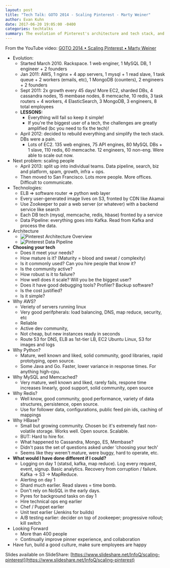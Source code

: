 ```yaml
---
layout: post
title: "Tech Talk: GOTO 2014 - Scaling Pinterest - Marty Weiner"
author: Evan Kuhn
date: 2017-06-20 19:05:00 -0400
categories: techtalks
summary: The evolution of Pinterest's architecture and tech stack, and lessons learned.
---
```


From the YouTube video: [GOTO 2014 • Scaling Pinterest • Marty Weiner](https://www.youtube.com/watch?v=jQNCuD_hxdQ)

- Evolution:
  - Started March 2010.  Rackspace.  1 web enginer, 1 MySQL DB, 1 engineer + 2 founders
  - Jan 2011: AWS, 1 nginx + 4 app servers, 1 mysql + 1 read slave, 1 task queue + 2 workers (emails, etc), 1 MongoDB (counters), 2 engineers + 2 founders
  - Sept 2011: 2x growth every 45 days!  More EC2, sharded DBs, 4 cassandra nodes, 15 membase nodes, 8 memcache, 10 redis, 3 task routers + 4 workers, 4 ElasticSearch, 3 MongoDB, 3 engineers, 8 total employees
  - **LESSONS:**
    - Everything will fail so keep it simple!
    - If you're the biggest user of a tech, the challenges are greatly amplified (bc you need to fix the tech)!
  - April 2012: decided to rebuild everything and simplify the tech stack.  DBs were a pain.
    - Lots of EC2. 135 web engines, 75 API engines, 80 MySQL DBs + 1 slave, 110 redis, 60 memcache. 12 engineers, 10 non-eng. Were able to scale out now.
- Next problem: scaling people
  - April 2013: split up into individual teams.  Data pipeline, search, biz and platform, spam, growth, infra + ops.
  - Then moved to San Francisco.  Lots more people.  More offices.  Difficult to communicate.  
- Technologies:
  - ELB => software router => python web layer
  - Every user-generated image lives on S3, fronted by CDN like Akamai
  - Use Zookeeper to pair a web server (or whatever) with a backend service like search
  - Each DB tech (mysql, memcache, redis, hbase) fronted by a service
  - Data Pipeline: everything goes into Kafka.  Read from Kafka and process the data.
- Architecture
  - ![Pinterest Architecture Overview](https://image.slidesharecdn.com/untitled-140104111714-phpapp02/95/scaling-pinterest-32-638.jpg)
  - ![Pinterest Data Pipeline](https://image.slidesharecdn.com/untitled-140104111714-phpapp02/95/scaling-pinterest-33-638.jpg)
- **Choosing your tech**
  - Does it meet your needs?
  - How mature is it?  (Maturity = blood and sweat / complexity)
  - Is it commonly used? Can you hire people that know it?
  - Is the community active?
  - How robust is it to failure?
  - How well does it scale?  Will you be the biggest user?
  - Does it have good debugging tools?  Profiler?  Backup software?
  - Is the cost justified?
  - Is it simple?
- Why AWS?
  - Veriety of servers running linux
  - Very good perifpherals: load balancing, DNS, map reduce, security, etc
  - Reliable
  - Active dev community,
  - Not cheap, but new instances ready in seconds
  - Route 53 for DNS, ELB as 1st-tier LB, EC2 Ubuntu Linux, S3 for images and logs
- Why Python?
  - Mature, well known and liked, solid community, good libraries, rapid prototyping, open source.
  - Some Java and Go.  Faster, lower variance in response times.  For anything high-cpu.
- Why MySQL and Memcached?
  - Very mature, well known and liked, rarely fails, respone time increases linearly, good support, solid community, open source
- Why Redis?
  - Well know, good community, good performance, variety of data structures, persistence, open source.
  - Use for follower data, configurations, public feed pin ids, caching of mappings
- Why HBase?
  - Small but growing community.  Chosen bc it's extremely fast non-volatile storage.  Works well. Open source.  Scalable.
  - BUT: Hard to hire for.
  - What happened to Cassandra, Mongo, ES, Membase?
  - Didn't pass the set of questions asked under 'choosing your tech'
  - Seems like they weren't mature, were buggy, hard to operate, etc.
- **What would I have done different if I could?**
  - Logging on day 1 (statsd, kafka, map reduce).   Log every request, event, signup.  Basic analytics.  Recovery from corruption / failure.  Kafka -> S3 -> MapReduce.
  - Alerting on day 1
  - Shard much earlier.  Read slaves = time bomb.
  - Don't rely on NoSQL in the early days.
  - Pyres for background tasks on day 1
  - Hire technical ops eng earlier
  - Chef / Puppet earlier
  - Unit test earlier (Jenkins for builds)
  - A/B testing earlier: decider on top of zookeeper; progressive rollout; kill switch
- Looking Forward
  - More than 400 people
  - Continually improve pinner experience, and collaboration
- Have fun, build a good culture, make sure employees are happy

Slides available on SlideShare:
[https://www.slideshare.net/InfoQ/scaling-pinterest](https://www.slideshare.net/InfoQ/scaling-pinterest)
